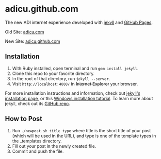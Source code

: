 adicu.github.com
================

The new ADI internet experience developed with [jekyll][1] and [GitHub Pages][2].

Old Site: [adicu.com][3]

New Site: [adicu.github.com][4]

Installation
------------
1. With Ruby installed, open terminal and run `gem install jekyll`.
2. Clone this repo to your favorite directory.
3. In the root of that directory, run `jekyll --server`.
4. Visit `http://localhost:4000/` in ~~Internet Explorer~~ your browser.

For more installation instructions and information, check out [jekyll's installation page][5], or
this [Windows installation tutorial][6]. To learn more about jekyll, check out its [GitHub repo][7].

How to Post
-----------
1. Run `./newpost.sh title type` where title is the short title of your
   post (which will be used in the URL), and type is one of the template
   types in the \_templates directory.
2. Fill out your post in the newly created file.
3. Commit and push the file.

[1]: http://jekyllrb.com/
[2]: http://pages.github.com/
[3]: http://www.adicu.com/
[4]: http://adicu.github.com/
[5]: https://github.com/mojombo/jekyll/wiki/install
[6]: http://www.madhur.co.in/blog/2011/09/01/runningjekyllwindows.html
[7]: https://github.com/mojombo/jekyll
[8]: http://daringfireball.net/projects/markdown/basics

